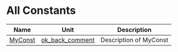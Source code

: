 # All Constants


| Name | Unit | Description |
|---|---|---|
| [MyConst](ok_back_comment.md#MyConst) | [ok_back_comment](ok_back_comment.md) | Description of MyConst |
